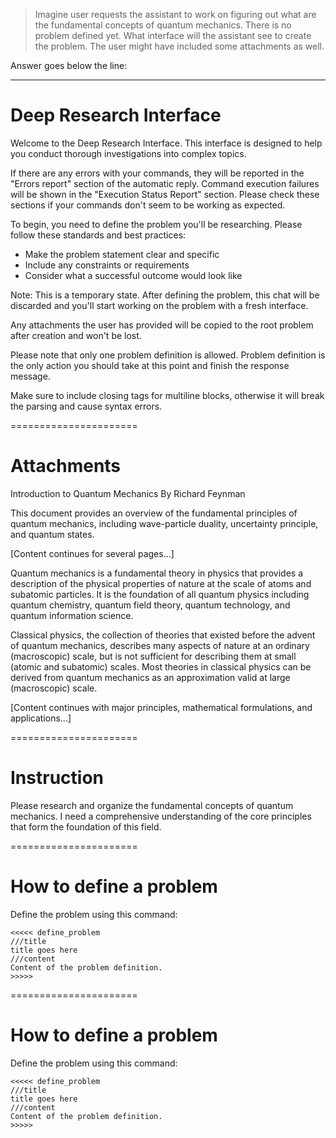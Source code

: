 > Imagine user requests the assistant to work on figuring out what are the fundamental concepts of quantum mechanics. There is no problem defined yet. What interface will the assistant see to create the problem. The user might have included some attachments as well.

Answer goes below the line:

---

# Deep Research Interface

Welcome to the Deep Research Interface. This interface is designed to help you conduct thorough investigations into complex topics.

If there are any errors with your commands, they will be reported in the "Errors report" section of the automatic reply. Command execution failures will be shown in the "Execution Status Report" section. Please check these sections if your commands don't seem to be working as expected.

To begin, you need to define the problem you'll be researching. Please follow these standards and best practices:
- Make the problem statement clear and specific
- Include any constraints or requirements
- Consider what a successful outcome would look like

Note: This is a temporary state. After defining the problem, this chat will be discarded and you'll start working on the problem with a fresh interface.

Any attachments the user has provided will be copied to the root problem after creation and won't be lost.

Please note that only one problem definition is allowed. Problem definition is the only action you should take at this point and finish the response message.

Make sure to include closing tags for multiline blocks, otherwise it will break the parsing and cause syntax errors.

======================
# Attachments

<attachments>
<attachment name="quantum_mechanics_intro.pdf">
Introduction to Quantum Mechanics
By Richard Feynman

This document provides an overview of the fundamental principles of quantum mechanics, including wave-particle duality, uncertainty principle, and quantum states.

[Content continues for several pages...]
</attachment>

<attachment name="https://en.wikipedia.org/wiki/Quantum_mechanics">
Quantum mechanics is a fundamental theory in physics that provides a description of the physical properties of nature at the scale of atoms and subatomic particles. It is the foundation of all quantum physics including quantum chemistry, quantum field theory, quantum technology, and quantum information science.

Classical physics, the collection of theories that existed before the advent of quantum mechanics, describes many aspects of nature at an ordinary (macroscopic) scale, but is not sufficient for describing them at small (atomic and subatomic) scales. Most theories in classical physics can be derived from quantum mechanics as an approximation valid at large (macroscopic) scale.

[Content continues with major principles, mathematical formulations, and applications...]
</attachment>
</attachments>

======================
# Instruction
Please research and organize the fundamental concepts of quantum mechanics. I need a comprehensive understanding of the core principles that form the foundation of this field.

======================
# How to define a problem
Define the problem using this command:
```
<<<<< define_problem
///title
title goes here
///content
Content of the problem definition.
>>>>>
```

======================
# How to define a problem
Define the problem using this command:
```
<<<<< define_problem
///title
title goes here
///content
Content of the problem definition.
>>>>>
```
